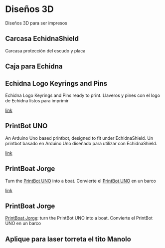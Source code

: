 # Diseños 3D
Diseños 3D para ser impresos

## Carcasa EchidnaShield
Carcasa protección del escudo y placa

## Caja para Echidna

## Echidna Logo Keyrings and Pins
Echidna Logo Keyrings and Pins ready to print. Llaveros y pines con el logo de Echidna listos para imprimir

[link](https://github.com/EchidnaShield/Recursos/tree/master/Dise%C3%B1os3D/Keyrings%20and%20pins)

## PrintBot UNO
An Arduino Uno based printbot, designed to fit under EchidnaShield. Un printbot basado en Arduino Uno diseñado para utilizar con EchidnaShield.

[link](https://github.com/EchidnaShield/Recursos/tree/master/Dise%C3%B1os3D/Printbot)

## PrintBoat Jorge
Turn the [PrintBot UNO](https://github.com/EchidnaShield/Recursos/tree/master/Dise%C3%B1os3D/Printbot) into a boat. Convierte el  [PrintBot UNO](https://github.com/EchidnaShield/Recursos/tree/master/Dise%C3%B1os3D/Printbot)  en un barco

[link](https://github.com/EchidnaShield/Recursos/tree/master/Dise%C3%B1os3D/PrintBoat)

## PrintBoat Jorge
[PrintBoat Jorge](https://github.com/EchidnaShield/Recursos/tree/master/Dise%C3%B1os3D/PrintBoat): turn the PrintBot UNO into a boat. Convierte el  PrintBot UNO en un barco



## Aplique para laser torreta el tito Manolo



